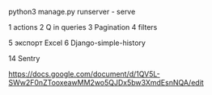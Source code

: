 python3 manage.py runserver - serve

1 actions
2 Q in queries
3 Pagination
4 filters

5 экспорт Excel
6 Django-simple-history

14 Sentry

https://docs.google.com/document/d/1QV5L-SWw2F0nZTooxeawMM2wo5QJDx5bw3XmdEsnNQA/edit